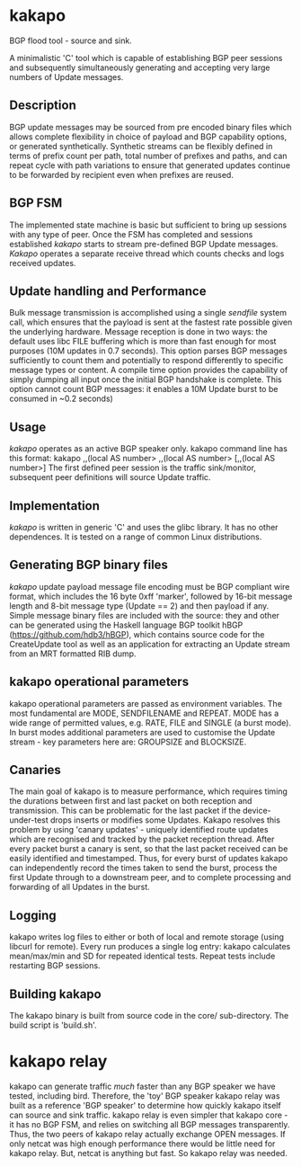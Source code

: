 # kakapo
BGP flood tool - source and sink.

A minimalistic 'C' tool which is capable of establishing BGP peer sessions and subsequently simultaneously generating and accepting very large numbers of Update messages.
## Description
BGP update messages may be sourced from pre encoded binary files which allows complete flexibility in choice of payload and BGP capability options, or generated synthetically.  Synthetic streams can be flexibly defined in terms of prefix count per path, total number of prefixes and paths, and can repeat cycle with path variations to ensure that generated updates continue to be forwarded by recipient even when prefixes are reused.
## BGP FSM
The implemented state machine is basic but sufficient to bring up sessions with any type of peer.
Once the FSM has completed and sessions established _kakapo_ starts to stream pre-defined BGP Update messages.  _Kakapo_ operates a separate receive thread which counts checks and logs received updates. 
## Update handling and Performance
Bulk message transmission is accomplished using a single _sendfile_ system call, which ensures that the payload is sent at the fastest rate possible given the underlying hardware.
Message reception is done in two ways: the default uses libc FILE buffering which is more than fast enough for most purposes (10M updates in 0.7 seconds).  This option parses BGP messages sufficiently to count them and potentially to respond differently to specific message types or content.  A compile time option provides the capability of simply dumping all input once the initial BGP handshake is complete.  This option cannot count BGP messages: it enables a 10M Update burst to be consumed in ~0.2 seconds)
## Usage
_kakapo_ operates as an active BGP speaker only.  kakapo command line has this format:
kakapo <peer IP address>,<local IP address>,(local AS number> <peer IP address>,<local IP address>,(local AS number> [<peer IP address>,<local IP address>,(local AS number>]
  The first defined peer session is the traffic sink/monitor, subsequent peer definitions will source Update traffic. 

## Implementation
_kakapo_ is written in generic 'C' and uses the glibc library. It has no other dependences.  It is tested on a range of common Linux distributions.
## Generating BGP binary files
_kakapo_ update payload message file encoding must be BGP compliant wire format, which includes the 16 byte 0xff 'marker', followed by 16-bit message length and 8-bit message type (Update == 2) and then payload if any.
Simple message binary files are included with the source: they and other can be generated using the Haskell language BGP toolkit hBGP (https://github.com/hdb3/hBGP), which contains source code for the CreateUpdate tool as well as an application for extracting an Update stream from an MRT formatted RIB dump.
  ## kakapo operational parameters
  kakapo operational parameters are passed as environment variables.  The most fundamental are MODE, SENDFILENAME and REPEAT.
  MODE has a wide range of permitted values, e.g. RATE, FILE and SINGLE (a burst mode).  In burst modes additional parameters are used to customise the Update stream - key parameters here are: GROUPSIZE and BLOCKSIZE.
## Canaries
  The main goal of kakapo is to measure performance, which requires timing the durations between first and last packet  on both reception and transmission.  This can be problematic for the last packet if the device-under-test drops inserts or modifies some Updates.  Kakapo resolves this problem by using 'canary updates' - uniquely identified route updates which are recognised and tracked by the packet reception thread.  After every packet burst a canary is sent, so that the last packet received can be easily identified and timestamped.  Thus, for every burst of updates kakapo can independently record the times taken to send the burst, process the first Update through to a downstream peer, and to complete processing and forwarding of all Updates in the burst.
## Logging
  kakapo writes log files to either or both of local and remote storage (using libcurl for remote).
  Every run produces a single log entry: kakapo calculates mean/max/min and SD for repeated identical tests.  Repeat tests include restarting BGP sessions.
  
 ## Building kakapo
 The kakapo binary is built from source code in the core/ sub-directory.  The build script is 'build.sh'.
 # kakapo relay
 kakapo can generate traffic _much_ faster than any BGP speaker we have tested, including bird.  Therefore, the 'toy' BGP speaker kakapo relay was built as a reference 'BGP speaker' to determine how quickly kakapo itself can source and sink traffic.
 kakapo relay is even simpler that kakapo core - it has no BGP FSM, and relies on switching all BGP messages transparently.  Thus, the two peers of kakapo relay actually exchange OPEN messages.  If only netcat was high enough performance there would be little need for kakapo relay.  But, netcat is anything but fast.  So kakapo relay was needed.
